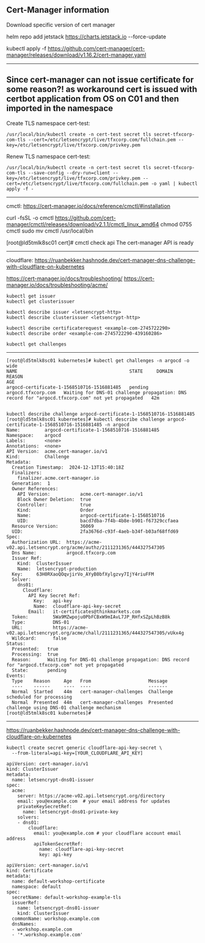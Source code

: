 ## Cert-Manager information

Download specific version of cert manager

helm repo add jetstack https://charts.jetstack.io --force-update

kubectl apply -f https://github.com/cert-manager/cert-manager/releases/download/v1.16.2/cert-manager.yaml

-----------------------------------------------------------------------------------------------------------------------------------------------------------------------------
## Since cert-manager can not issue certificate for some reason?! as workaround cert is issued with certbot application from OS on C01 and then imported in the namespace 

Create TLS namespace cert-test:
```
/usr/local/bin/kubectl create -n cert-test secret tls secret-tfxcorp-com-tls --cert=/etc/letsencrypt/live/tfxcorp.com/fullchain.pem --key=/etc/letsencrypt/live/tfxcorp.com/privkey.pem
```
Renew TLS namespace cert-test:
```
/usr/local/bin/kubectl create -n cert-test secret tls secret-tfxcorp-com-tls --save-config --dry-run=client --key=/etc/letsencrypt/live/tfxcorp.com/privkey.pem --cert=/etc/letsencrypt/live/tfxcorp.com/fullchain.pem -o yaml | kubectl apply -f -
```
-----------------------------------------------------------------------------------------------------------------------------------------------------------------------------
cmctl:  https://cert-manager.io/docs/reference/cmctl/#installation


curl -fsSL -o cmctl https://github.com/cert-manager/cmctl/releases/download/v2.1.1/cmctl_linux_amd64
chmod 0755 cmctl
sudo mv cmctl /usr/local/bin

[root@ld5tmlk8sc01 cert]# cmctl check api
The cert-manager API is ready

-----------------------------------------------------------------------------------------------------------------------------------------------------------------------------
cloudflare: https://ruanbekker.hashnode.dev/cert-manager-dns-challenge-with-cloudflare-on-kubernetes

https://cert-manager.io/docs/troubleshooting/
https://cert-manager.io/docs/troubleshooting/acme/

```
kubectl get issuer
kubectl get clusterissuer

kubectl describe issuer <letsencrypt-http>
kubectl describe clusterissuer <letsencrypt-http>

kubectl describe certificaterequest <example-com-2745722290>
kubectl describe order <example-com-2745722290-439160286>

kubectl get challenges
```

-----------------------------------------------------------------------------------------------------------------------------------------------------------------------------
```
[root@ld5tmlk8sc01 kubernetes]# kubectl get challenges -n argocd -o wide
NAME                                         STATE     DOMAIN               REASON                                                                                             AGE
argocd-certificate-1-1568510716-1516881485   pending   argocd.tfxcorp.com   Waiting for DNS-01 challenge propagation: DNS record for "argocd.tfxcorp.com" not yet propagated   42m


kubectl describe challenge argocd-certificate-1-1568510716-1516881485
[root@ld5tmlk8sc01 kubernetes]# kubectl describe challenge argocd-certificate-1-1568510716-1516881485 -n argocd
Name:         argocd-certificate-1-1568510716-1516881485
Namespace:    argocd
Labels:       <none>
Annotations:  <none>
API Version:  acme.cert-manager.io/v1
Kind:         Challenge
Metadata:
  Creation Timestamp:  2024-12-13T15:40:18Z
  Finalizers:
    finalizer.acme.cert-manager.io
  Generation:  1
  Owner References:
    API Version:           acme.cert-manager.io/v1
    Block Owner Deletion:  true
    Controller:            true
    Kind:                  Order
    Name:                  argocd-certificate-1-1568510716
    UID:                   bacd7dba-7f4b-4b8e-b901-f67329ccfaea
  Resource Version:        36069
  UID:                     2fa3676d-c93f-4aeb-b34f-b03af68ffd69
Spec:
  Authorization URL:  https://acme-v02.api.letsencrypt.org/acme/authz/2111231365/444327547305
  Dns Name:           argocd.tfxcorp.com
  Issuer Ref:
    Kind:  ClusterIssuer
    Name:  letsencrypt-production
  Key:     63H0RXaoQOqvjirVo_AYyB0bfXylgzvy7IjY4riuFFM
  Solver:
    dns01:
      Cloudflare:
        API Key Secret Ref:
          Key:   api-key
          Name:  cloudflare-api-key-secret
        Email:   it-certificates@thinkmarkets.com
  Token:         5Wa9MZwpoju0PbFCBxW9mIAvL7JP_RHfxSZpLhBzB8k
  Type:          DNS-01
  URL:           https://acme-v02.api.letsencrypt.org/acme/chall/2111231365/444327547305/vUkx4g
  Wildcard:      false
Status:
  Presented:   true
  Processing:  true
  Reason:      Waiting for DNS-01 challenge propagation: DNS record for "argocd.tfxcorp.com" not yet propagated
  State:       pending
Events:
  Type    Reason     Age   From                     Message
  ----    ------     ----  ----                     -------
  Normal  Started    44m   cert-manager-challenges  Challenge scheduled for processing
  Normal  Presented  44m   cert-manager-challenges  Presented challenge using DNS-01 challenge mechanism
[root@ld5tmlk8sc01 kubernetes]#
```

-----------------------------------------------------------------------------------------------------------------------------------------------------------------------------

https://ruanbekker.hashnode.dev/cert-manager-dns-challenge-with-cloudflare-on-kubernetes
```
kubectl create secret generic cloudflare-api-key-secret \
  --from-literal=api-key=[YOUR_CLOUDFLARE_API_KEY]

apiVersion: cert-manager.io/v1
kind: ClusterIssuer
metadata:
  name: letsencrypt-dns01-issuer
spec:
  acme:
    server: https://acme-v02.api.letsencrypt.org/directory
    email: you@example.com  # your email address for updates
    privateKeySecretRef:
      name: letsencrypt-dns01-private-key
    solvers:
    - dns01:
        cloudflare:
          email: you@example.com # your cloudflare account email address
          apiTokenSecretRef:
            name: cloudflare-api-key-secret
            key: api-key
```


```
apiVersion: cert-manager.io/v1
kind: Certificate
metadata:
  name: default-workshop-certificate
  namespace: default
spec:
  secretName: default-workshop-example-tls
  issuerRef:
    name: letsencrypt-dns01-issuer
    kind: ClusterIssuer
  commonName: workshop.example.com
  dnsNames:
  - workshop.example.com
  - '*.workshop.example.com'
```
